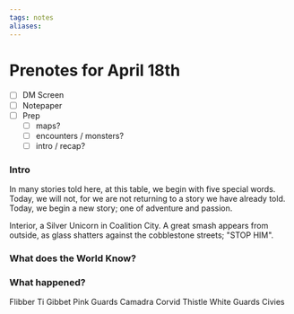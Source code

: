 ```yaml
---
tags: notes
aliases:
---
```


# Prenotes for April 18th
- [ ] DM Screen
- [ ] Notepaper
- [ ] Prep
	- [ ] maps?
	- [ ] encounters / monsters?
	- [ ] intro / recap?

### Intro

In many stories told here, at this table, we begin with five special words. Today, we will not, for we are not returning to a story we have already told. Today, we begin a new story; one of adventure and passion. 

Interior, a Silver Unicorn in Coalition City. A great smash appears from outside, as glass shatters against the cobblestone streets; "STOP HIM".

### What does the World Know?

### What happened?

Flibber Ti Gibbet
Pink Guards
Camadra
Corvid
Thistle
White Guards
Civies